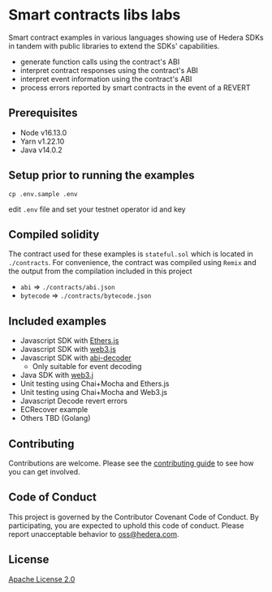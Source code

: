 # Smart contracts libs labs

Smart contract examples in various languages showing use of Hedera SDKs in tandem with public libraries to extend the SDKs' capabilities.

* generate function calls using the contract's ABI
* interpret contract responses using the contract's ABI
* interpret event information using the contract's ABI
* process errors reported by smart contracts in the event of a REVERT

## Prerequisites

* Node v16.13.0
* Yarn v1.22.10
* Java v14.0.2

## Setup prior to running the examples

```shell
cp .env.sample .env
```

edit `.env` file and set your testnet operator id and key

## Compiled solidity

The contract used for these examples is `stateful.sol` which is located in `./contracts`.
For convenience, the contract was compiled using `Remix` and the output from the compilation included in this project

* `abi` => `./contracts/abi.json`
* `bytecode` => `./contracts/bytecode.json`

## Included examples

* Javascript SDK with [Ethers.js](https://docs.ethers.io/v5/)
* Javascript SDK with [web3.js](https://web3js.readthedocs.io/en/v1.7.0/)
* Javascript SDK with [abi-decoder](https://github.com/ConsenSys/abi-decoder)
  * Only suitable for event decoding
* Java SDK with [web3.j](https://docs.web3j.io/4.8.7/)
* Unit testing using Chai+Mocha and Ethers.js
* Unit testing using Chai+Mocha and Web3.js
* Javascript Decode revert errors
* ECRecover example
* Others TBD (Golang)

## Contributing

Contributions are welcome. Please see the [contributing guide](.github/CONTRIBUTING.md) to see how you can get involved.

## Code of Conduct

This project is governed by the Contributor Covenant Code of Conduct. By participating, you are expected to uphold this code of conduct. Please report unacceptable behavior to oss@hedera.com.

## License

[Apache License 2.0](LICENSE)
